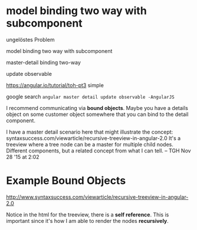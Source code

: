 model binding two way with subcomponent
=======================================

ungelöstes Problem

model binding two way with subcomponent

master-detail binding two-way

update observable

https://angular.io/tutorial/toh-pt3 simple

google search
`angular master detail update observable -AngularJS`


I recommend communicating via **bound objects**. Maybe you have a details object on some customer object somewhere that you can bind to the detail component. 

I have a master detail scenario here that might illustrate the concept: syntaxsuccess.com/viewarticle/recursive-treeview-in-angular-2.0 It's a treeview where a tree node can be a master for multiple child nodes. Different components, but a related concept from what I can tell. – TGH Nov 28 '15 at 2:02

# Example Bound Objects
http://www.syntaxsuccess.com/viewarticle/recursive-treeview-in-angular-2.0

Notice in the html for the treeview, there is a **self reference**. This is important since it's how I am able to render the nodes **recursively**.

